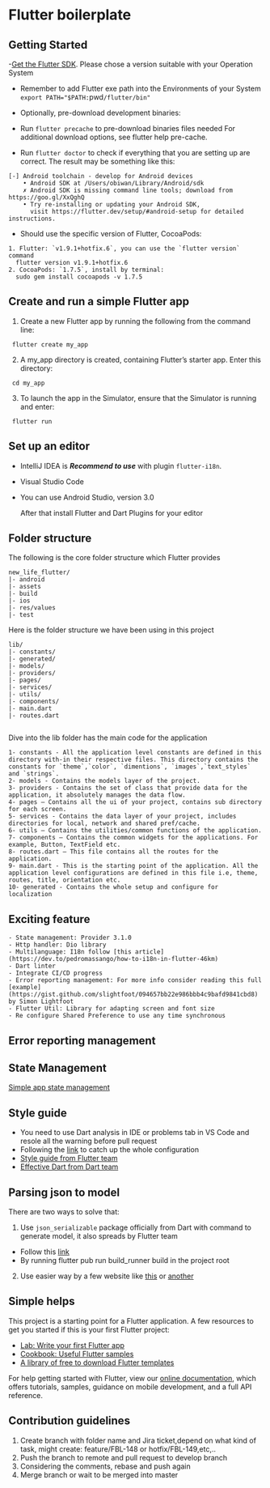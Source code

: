 # Flutter boilerplate

## Getting Started

-[Get the Flutter SDK](https://flutter.dev/docs/development/tools/sdk/releases). Please chose a version suitable with your Operation System

- Remember to add Flutter exe path into the Environments of your System
  `export PATH="$PATH:`pwd`/flutter/bin"`
- Optionally, pre-download development binaries:
- Run `flutter precache` to pre-download binaries files needed
  For additional download options, see flutter help pre-cache.

- Run `flutter doctor` to check if everything that you are setting up are correct. The result may be something like this:

```
[-] Android toolchain - develop for Android devices
    • Android SDK at /Users/obiwan/Library/Android/sdk
    ✗ Android SDK is missing command line tools; download from https://goo.gl/XxQghQ
    • Try re-installing or updating your Android SDK,
      visit https://flutter.dev/setup/#android-setup for detailed instructions.
```

- Should use the specific version of Flutter, CocoaPods:

```
1. Flutter: `v1.9.1+hotfix.6`, you can use the `flutter version` command
  flutter version v1.9.1+hotfix.6
2. CocoaPods: `1.7.5`, install by terminal: 
  sudo gem install cocoapods -v 1.7.5
```

## Create and run a simple Flutter app

1. Create a new Flutter app by running the following from the command line:

```
 flutter create my_app
```

2. A my_app directory is created, containing Flutter’s starter app. Enter this directory:

```
 cd my_app
```

3. To launch the app in the Simulator, ensure that the Simulator is running and enter:

```
 flutter run
```

## Set up an editor

- IntelliJ IDEA is ***Recommend to use*** with plugin `flutter-i18n`.
- Visual Studio Code
- You can use Android Studio, version 3.0

  After that install Flutter and Dart Plugins for your editor

## Folder structure

The following is the core folder structure which Flutter provides

```
new_life_flutter/
|- android
|- assets
|- build
|- ios
|- res/values
|- test
```

Here is the folder structure we have been using in this project

```
lib/
|- constants/
|- generated/
|- models/
|- providers/
|- pages/
|- services/
|- utils/
|- components/
|- main.dart
|- routes.dart


```

Dive into the lib folder has the main code for the application

```
1- constants - All the application level constants are defined in this directory with-in their respective files. This directory contains the constants for `theme`,`color`, `dimentions`, `images`,`text_styles` and `strings`.
2- models - Contains the models layer of the project.
3- providers - Contains the set of class that provide data for the application, it absolutely manages the data flow.
4- pages — Contains all the ui of your project, contains sub directory for each screen.
5- services - Contains the data layer of your project, includes directories for local, network and shared pref/cache.
6- utils — Contains the utilities/common functions of the application.
7- components — Contains the common widgets for the applications. For example, Button, TextField etc.
8- routes.dart — This file contains all the routes for the application.
9- main.dart - This is the starting point of the application. All the application level configurations are defined in this file i.e, theme, routes, title, orientation etc.
10- generated - Contains the whole setup and configure for localization
```

## Exciting feature

```
- State management: Provider 3.1.0
- Http handler: Dio library
- Multilanguage: I18n follow [this article](https://dev.to/pedromassango/how-to-i18n-in-flutter-46km)
- Dart linter
- Integrate CI/CD progress
- Error reporting management: For more info consider reading this full [example](https://gist.github.com/slightfoot/094657bb22e986bbb4c9bafd9841cbd8) by Simon Lightfoot
- Flutter Util: Library for adapting screen and font size
- Re configure Shared Preference to use any time synchronous
```

## Error reporting management

## State Management

[Simple app state management](https://flutter.dev/docs/development/data-and-backend/state-mgmt/simple)


## Style guide

- You need to use Dart analysis in IDE or problems tab in VS Code and resole all the warning before pull request
- Following the [link](https://dart-lang.github.io/linter/lints/) to catch up the whole configuration
- [Style guide from Flutter team](https://github.com/flutter/flutter/wiki/Style-guide-for-Flutter-repo#introduction)
- [Effective Dart from Dart team](https://dart.dev/guides/language/effective-dart)


## Parsing json to model

There are two ways to solve that:
1. Use `json_serializable` package officially from Dart with command to generate model, it also spreads by Flutter team
- Follow this [link](https://flutter.dev/docs/development/data-and-backend/json)
- By running flutter pub run build_runner build in the project root
2. Use easier way by a few website like [this](https://javiercbk.github.io/json_to_dart) or [another](https://app.quicktype.io/)


## Simple helps

This project is a starting point for a Flutter application.
A few resources to get you started if this is your first Flutter project:

- [Lab: Write your first Flutter app](https://flutter.dev/docs/get-started/codelab)
- [Cookbook: Useful Flutter samples](https://flutter.dev/docs/cookbook)
- [A library of free to download Flutter templates](https://startflutter.com)

For help getting started with Flutter, view our
[online documentation](https://flutter.dev/docs), which offers tutorials,
samples, guidance on mobile development, and a full API reference.

## Contribution guidelines

1. Create branch with folder name and Jira ticket,depend on what kind of task, might create: feature/FBL-148 or hotfix/FBL-149,etc,..
2. Push the branch to remote and pull request to develop branch
3. Considering the comments, rebase and push again
4. Merge branch or wait to be merged into master
